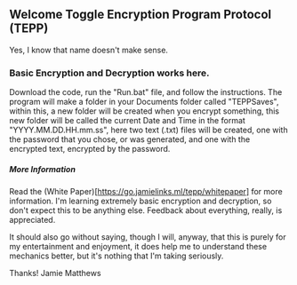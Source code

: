 ## Welcome Toggle Encryption Program Protocol (TEPP)

Yes, I know that name doesn't make sense.

### Basic Encryption and Decryption works here.

Download the code, run the "Run.bat" file, and follow the instructions.
The program will make a folder in your Documents folder called "TEPPSaves", within this, a new folder will be created when you encrypt something, this new folder will be called the current Date and Time in the format "YYYY.MM.DD.HH.mm.ss", here two text (.txt) files will be created, one with the password that you chose, or was generated, and one with the encrypted text, encrypted by the password.

##### More Information
Read the (White Paper)[https://go.jamielinks.ml/tepp/whitepaper] for more information. I'm learning extremely basic encryption and decryption, so don't expect this to be anything else. Feedback about everything, really, is appreciated.

It should also go without saying, though I will, anyway, that this is purely for my entertainment and enjoyment, it does help me to understand these mechanics better, but it's nothing that I'm taking seriously.

Thanks!
Jamie Matthews